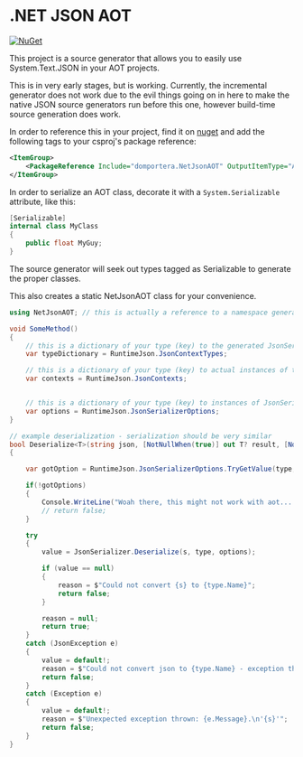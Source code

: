 # .NET JSON AOT
[![NuGet](https://img.shields.io/nuget/v/domportera.NetJsonAOT.svg)]([https://www.nuget.org/packages/domportera.CLIAlly/](https://www.nuget.org/packages/domportera.NetJsonAOT/))

This project is a source generator that allows you to easily use System.Text.JSON in your AOT projects.

This is in very early stages, but is working. Currently, the incremental generator does not work due to the evil things going on in here to make the native JSON source generators run before this one, however build-time source generation does work.

In order to reference this in your project, find it on [nuget](https://www.nuget.org/packages/domportera.NetJsonAOT/) and add the following tags to your csproj's package reference:

```xml
<ItemGroup>
    <PackageReference Include="domportera.NetJsonAOT" OutputItemType="Analyzer" ReferenceOutputAssembly="false" />
</ItemGroup>

```
In order to serialize an AOT class, decorate it with a `System.Serializable` attribute, like this:

```cs
[Serializable]
internal class MyClass
{
    public float MyGuy;
}
```

The source generator will seek out types tagged as Serializable to generate the proper classes.

This also creates a static NetJsonAOT class for your convenience.

```cs
using NetJsonAOT; // this is actually a reference to a namespace generated within your project - every project has its own internal NetJsonAot class

void SomeMethod()
{
    // this is a dictionary of your type (key) to the generated JsonSerializerContext types
    var typeDictionary = RuntimeJson.JsonContextTypes;

    // this is a dictionary of your type (key) to actual instances of their respective JsonSerializerContext types
    var contexts = RuntimeJson.JsonContexts;


    // this is a dictionary of your type (key) to instances of JsonSerializerOptions, ready to be used in actual serialization & deserialization
    var options = RuntimeJson.JsonSerializerOptions;
}

// example deserialization - serialization should be very similar
bool Deserialize<T>(string json, [NotNullWhen(true)] out T? result, [NotNullWhen(false)] out string? reason)
{

    var gotOption = RuntimeJson.JsonSerializerOptions.TryGetValue(type, out var options);

    if(!gotOptions)
    {
        Console.WriteLine("Woah there, this might not work with aot....");
        // return false;
    }

    try
    {
        value = JsonSerializer.Deserialize(s, type, options);

        if (value == null)
        {
            reason = $"Could not convert {s} to {type.Name}";
            return false;
        }

        reason = null;
        return true;
    }
    catch (JsonException e)
    {
        value = default!;
        reason = $"Could not convert json to {type.Name} - exception thrown: {e.Message}.\n'{s}'";
        return false;
    }
    catch (Exception e)
    {
        value = default!;
        reason = $"Unexpected exception thrown: {e.Message}.\n'{s}'";
        return false;
    }
}
```
